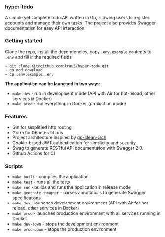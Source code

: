 ### hyper-todo

A simple yet complete todo API written in Go, allowing users to register accounts and manage their own tasks. The project also provides Swagger documentation for easy API interaction.

### Getting started

Clone the repo, install the dependencies, copy `.env.example` contents to `.env` and fill in the required fields
```
~ git clone git@github.com:krau5/hyper-todo.git
~ go mod download
~ cp .env.example .env
```

**The application can be launched in two ways:**

- `make dev` - run in development mode (API with Air for hot-reload, other services in Docker)
- `make prod` - run everything in Docker (production mode)

### Features
- Gin for simplified http routing
- Gorm for DB interactions
- Project architecture inspired by [go-clean-arch](https://github.com/bxcodec/go-clean-arch)
- Cookie-based JWT authentication for simplicity and security
- Swag to generate RESTful API documentation with Swagger 2.0.
- Github Actions for CI

### Scripts
- `make build` - compiles the application
- `make test` - runs all the tests
- `make run` - builds and runs the application in release mode
- `make generate-swagger` - parses annotations to generate Swagger specifications
- `make dev` - launches development environment (API with Air for hot-reload, other services in Docker)
- `make prod` - launches production environment with all services running in Docker
- `make dev-down` - stops the development environment
- `make prod-down` - stops the production environment